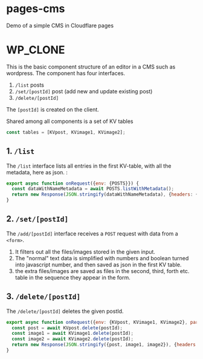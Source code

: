 # pages-cms

Demo of a simple CMS in Cloudflare pages

# WP_CLONE

This is the basic component structure of an editor in a CMS such as wordpress.
The component has four interfaces.

1. `/list` posts
2. `/set/[postId]` post (add new and update existing post)
3. `/delete/[postId]`

The `[postId]` is created on the client.

Shared among all components is a set of KV tables

```javascript
const tables = [KVpost, KVimage1, KVimage2];
```

## 1. `/list`

The `/list` interface lists all entries in the first KV-table, with all the metadata, here as json. :

```javascript
export async function onRequest({env: {POSTS}}) {
  const dataWithNameMetadata = await POSTS.listWithMetadata();
  return new Response(JSON.stringify(dataWithNameMetadata), {headers: {"Content-Type": "application/json"}});
}
```

## 2. `/set/[postId]`

The `/add/[postId]` interface receives a `POST` request with data from a `<form>`.
1. It filters out all the files/images stored in the given input.
2. The "normal" text data is simplified with numbers and boolean turned into javascript number, and then saved as json in the first KV table.
3. the extra files/images are saved as files in the second, third, forth etc. table in the sequence they appear in the form.

## 3. `/delete/[postId]`

The `/delete/[postId]` deletes the given postId.

```javascript
export async function onRequest({env: {KVpost, KVimage1, KVimage2}, params: {postId}}) {
  const post = await KVpost.delete(postId);
  const image1 = await KVimage1.delete(postId);
  const image2 = await KVimage2.delete(postId);
  return new Response(JSON.stringify({post, image1, image2}), {headers: {"Content-Type": "application/json"}});
}
```

